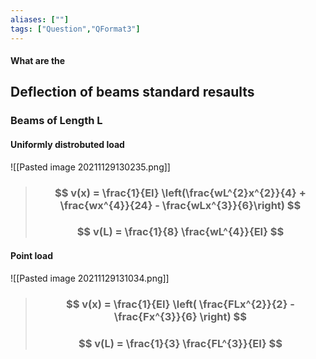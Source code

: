 ```yaml
---
aliases: [""]
tags: ["Question","QFormat3"]
---
```


#### What are the
## Deflection of beams standard resaults

### Beams of Length L

#### Uniformly distrobuted load
![[Pasted image 20211129130235.png]]

> ### $$ v(x) = \frac{1}{EI} \left(\frac{wL^{2}x^{2}}{4} + \frac{wx^{4}}{24} - \frac{wLx^{3}}{6}\right) $$
> ### $$ v(L) = \frac{1}{8} \frac{wL^{4}}{EI} $$

#### Point load
![[Pasted image 20211129131034.png]]

> ### $$ v(x) = \frac{1}{EI} \left( \frac{FLx^{2}}{2} -  \frac{Fx^{3}}{6}  \right) $$
> ### $$ v(L) = \frac{1}{3} \frac{FL^{3}}{EI} $$